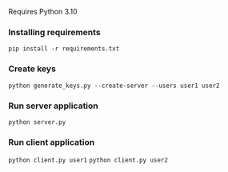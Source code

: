 Requires Python 3.10

### Installing requirements
`pip install -r requirements.txt`

### Create keys
`python generate_keys.py --create-server --users user1 user2`

### Run server application
`python server.py`

### Run client application
`python client.py user1`
`python client.py user2`
